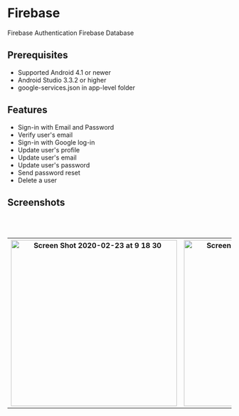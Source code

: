 # Firebase
Firebase Authentication
Firebase Database

## Prerequisites
* Supported Android 4.1 or newer
* Android Studio 3.3.2 or higher
* google-services.json in app-level folder

## Features
* Sign-in with Email and Password
* Verify user's email
* Sign-in with Google log-in
* Update user's profile
* Update user's email
* Update user's password
* Send password reset
* Delete a user

## Screenshots
<table width="100%">
	<tr>
	  <th width="33%"><img width="373" alt="Screen Shot 2020-02-23 at 9 18 30" src="https://user-images.githubusercontent.com/33245785/75105563-a6c21900-561d-11ea-9706-d8556dd54fb7.png"></th>
	  <th width="33%"><img width="373" alt="Screen Shot 2020-02-23 at 9 18 35" src="https://user-images.githubusercontent.com/33245785/75105564-a9247300-561d-11ea-851e-af2dc1f3688a.png"></th>
	  <th width="33%"><img width="373" alt="Screen Shot 2020-02-23 at 9 18 43" src="https://user-images.githubusercontent.com/33245785/75105565-a9bd0980-561d-11ea-9396-5bd7cb4e025e.png"></th>
		<br>
	  <th width="33%"><img width="373" alt="Screen Shot 2020-02-23 at 9 18 50" src="https://user-images.githubusercontent.com/33245785/75105567-aaee3680-561d-11ea-90a1-a639836aa740.png"></th>
	  <th width="33%"><img width="373" alt="Screen Shot 2020-02-23 at 9 18 59" src="https://user-images.githubusercontent.com/33245785/75105569-ad509080-561d-11ea-9bf0-56a126165b49.png"></th>
	  <th width="33%"><img width="373" alt="Screen Shot 2020-02-23 at 9 19 06" src="https://user-images.githubusercontent.com/33245785/75105570-ad509080-561d-11ea-8df4-a6bbda312dfb.png"></th>
		<br>
	  <th width="33%"><img width="373" alt="Screen Shot 2020-02-23 at 9 19 19" src="https://user-images.githubusercontent.com/33245785/75105571-ade92700-561d-11ea-9b69-c63760eef648.png">
</th>
	</tr>
</table>

